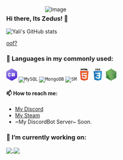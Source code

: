 <img src="https://cdn.dribbble.com/users/20368/screenshots/3953268/api_anim.gif" min-width="400px" max-width="400px" width="400px" align="right" alt="Image">

### Hi there, Its Zedus! 👋

<!--
**yaliB/yaliB** is a ✨ _special_ ✨ repository because its `README.md` (this file) appears on your GitHub profile.

Here are some ideas to get you started:

- 🔭 I’m currently working on ...
- 🌱 I’m currently learning ...
- 👯 I’m looking to collaborate on ...
- 🤔 I’m looking for help with ...
- 💬 Ask me about ...
- 📫 How to reach me: ...
- 😄 Pronouns: ...
- ⚡ Fun fact: ... ⭐
-->

![Yali's GitHub stats](https://github-readme-stats.vercel.app/api?username=yaliB&show_icons=true&hide=issues,contribs&count_private=true)

<!-- 
![Yali's GitHub stats](https://github-readme-stats.vercel.app/api?username=yaliB&show_icons=true)
#options:
&hide=stars,commits,prs,issues,contribs 
&hide_rank - (boolean) hides the rank and automatically resizes the card width
&show_icons - (boolean)
&include_all_commits - Count total commits instead of just the current year commits (boolean)
&count_private - Count private commits (boolean)
&line_height - Sets the line-height between text (number)
&custom_title - Sets a custom title for the card
-->

<!--
![Top Langs](https://github-readme-stats.vercel.app/api/top-langs/?username=yaliB)
-->

[oof?](https://www.youtube.com/watch?v=JlmzUEQxOvA)

### 🚀 Languages in my commonly used:

<code><img height="32" src="https://raw.githubusercontent.com/gilbarbara/logos/c1a8f4dfd9334aeb28220dbad6175d47e6332823/logos/c-sharp.svg" alt="C#"/></code>
<code><img height="32" src="https://cdn.iconscout.com/icon/free/png-256/mysql-21-1174941.png" alt="MySQL"/></code>
<code><img height="32" src="https://cdn.iconscout.com/icon/free/png-256/mongodb-3-1175138.png" alt="MongoDB"/></code>
<code><img height="32" src="https://dreae.gallerycdn.vsassets.io/extensions/dreae/sourcepawn-vscode/0.1.4/1515276846898/Microsoft.VisualStudio.Services.Icons.Default" alt="SM"/></code>
<code><img height="32" src="https://raw.githubusercontent.com/github/explore/80688e429a7d4ef2fca1e82350fe8e3517d3494d/topics/html/html.png" alt="HTML5"/></code>
<code><img height="32" src="https://raw.githubusercontent.com/github/explore/80688e429a7d4ef2fca1e82350fe8e3517d3494d/topics/css/css.png" alt="CSS"/></code>
<code><img height="32" src="https://raw.githubusercontent.com/github/explore/80688e429a7d4ef2fca1e82350fe8e3517d3494d/topics/nodejs/nodejs.png" alt="Nodejs"/></code>
<br>


#### 📫 How to reach me:
- [My Discord](https://discord.com/users/193483116504023040)
- [My Steam](https://steamcommunity.com/id/ZedAGever/)
- ~My DiscordBot Server~ Soon.

### 🔭 I’m currently working on:
<!-- ![Readme Card](https://github-readme-stats.vercel.app/api/pin/?username=yaliB&repo=corebot&show_owner=true) -->
<a href="https://github.com/anuraghazra/github-readme-stats">
  <img align="center" src="https://github-readme-stats.vercel.app/api/pin/?username=yaliB&repo=corebot&show_owner=true" />
</a>
<a href="https://github.com/anuraghazra/convoychat">
  <img align="center" src="https://github-readme-stats.vercel.app/api/pin/?username=yaliB&repo=YourGame-Official-DiscordBot&show_owner=true" />
</a>




